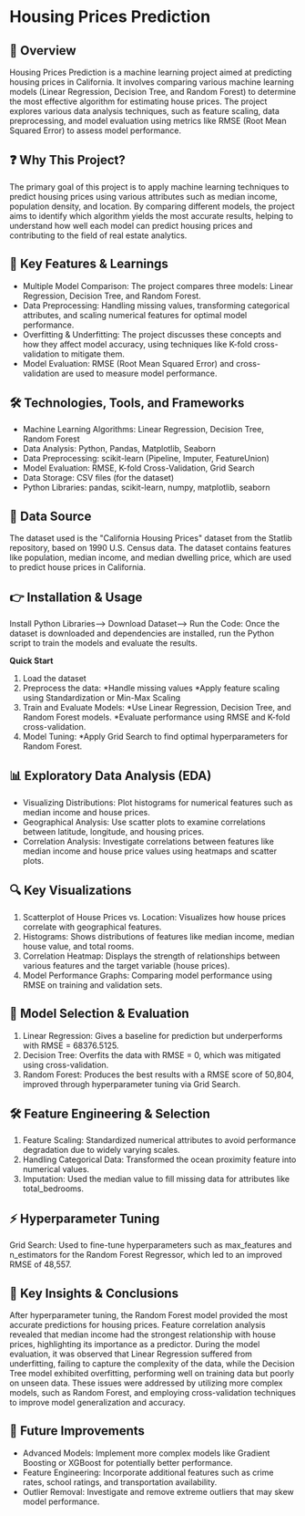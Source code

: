 # **Housing Prices Prediction**

## **🌟 Overview**
Housing Prices Prediction is a machine learning project aimed at predicting housing prices in California. It involves comparing various machine learning models (Linear Regression, Decision Tree, and Random Forest) to determine the most effective algorithm for estimating house prices. The project explores various data analysis techniques, such as feature scaling, data preprocessing, and model evaluation using metrics like RMSE (Root Mean Squared Error) to assess model performance.

## **❓ Why This Project?**
The primary goal of this project is to apply machine learning techniques to predict housing prices using various attributes such as median income, population density, and location. By comparing different models, the project aims to identify which algorithm yields the most accurate results, helping to understand how well each model can predict housing prices and contributing to the field of real estate analytics.

## **🔑 Key Features & Learnings**
* Multiple Model Comparison: The project compares three models: Linear Regression, Decision Tree, and Random Forest.
* Data Preprocessing: Handling missing values, transforming categorical attributes, and scaling numerical features for optimal model performance.
* Overfitting & Underfitting: The project discusses these concepts and how they affect model accuracy, using techniques like K-fold cross-validation to mitigate them.
* Model Evaluation: RMSE (Root Mean Squared Error) and cross-validation are used to measure model performance.

## **🛠 Technologies, Tools, and Frameworks**
* Machine Learning Algorithms: Linear Regression, Decision Tree, Random Forest
* Data Analysis: Python, Pandas, Matplotlib, Seaborn
* Data Preprocessing: scikit-learn (Pipeline, Imputer, FeatureUnion)
* Model Evaluation: RMSE, K-fold Cross-Validation, Grid Search
* Data Storage: CSV files (for the dataset)
* Python Libraries: pandas, scikit-learn, numpy, matplotlib, seaborn

## **🚀 Data Source**
The dataset used is the "California Housing Prices" dataset from the Statlib repository, based on 1990 U.S. Census data. The dataset contains features like population, median income, and median dwelling price, which are used to predict house prices in California.

## **👉 Installation & Usage**
Install Python Libraries--> Download Dataset--> Run the Code: Once the dataset is downloaded and dependencies are installed, run the Python script to train the models and evaluate the results.

**Quick Start**
1. Load the dataset
2. Preprocess the data:
  *Handle missing values
  *Apply feature scaling using Standardization or Min-Max Scaling
3. Train and Evaluate Models:
  *Use Linear Regression, Decision Tree, and Random Forest models.
  *Evaluate performance using RMSE and K-fold cross-validation.
4. Model Tuning:
  *Apply Grid Search to find optimal hyperparameters for Random Forest.

## **📊 Exploratory Data Analysis (EDA)**
* Visualizing Distributions: Plot histograms for numerical features such as median income and house prices.
* Geographical Analysis: Use scatter plots to examine correlations between latitude, longitude, and housing prices.
* Correlation Analysis: Investigate correlations between features like median income and house price values using heatmaps and scatter plots.

## **🔍 Key Visualizations**
1. Scatterplot of House Prices vs. Location: Visualizes how house prices correlate with geographical features.
2. Histograms: Shows distributions of features like median income, median house value, and total rooms.
3. Correlation Heatmap: Displays the strength of relationships between various features and the target variable (house prices).
4. Model Performance Graphs: Comparing model performance using RMSE on training and validation sets.

## **🔬 Model Selection & Evaluation**
1. Linear Regression: Gives a baseline for prediction but underperforms with RMSE = 68376.5125.
2. Decision Tree: Overfits the data with RMSE = 0, which was mitigated using cross-validation.
3. Random Forest: Produces the best results with a RMSE score of 50,804, improved through hyperparameter tuning via Grid Search.

## **🛠 Feature Engineering & Selection**
1. Feature Scaling: Standardized numerical attributes to avoid performance degradation due to widely varying scales.
2. Handling Categorical Data: Transformed the ocean proximity feature into numerical values.
3. Imputation: Used the median value to fill missing data for attributes like total_bedrooms.

## **⚡ Hyperparameter Tuning**
Grid Search: Used to fine-tune hyperparameters such as max_features and n_estimators for the Random Forest Regressor, which led to an improved RMSE of 48,557.

## **🎯 Key Insights & Conclusions**
After hyperparameter tuning, the Random Forest model provided the most accurate predictions for housing prices. Feature correlation analysis revealed that median income had the strongest relationship with house prices, highlighting its importance as a predictor. During the model evaluation, it was observed that Linear Regression suffered from underfitting, failing to capture the complexity of the data, while the Decision Tree model exhibited overfitting, performing well on training data but poorly on unseen data. These issues were addressed by utilizing more complex models, such as Random Forest, and employing cross-validation techniques to improve model generalization and accuracy.

## **🔮 Future Improvements**
* Advanced Models: Implement more complex models like Gradient Boosting or XGBoost for potentially better performance.
* Feature Engineering: Incorporate additional features such as crime rates, school ratings, and transportation availability.
* Outlier Removal: Investigate and remove extreme outliers that may skew model performance.
